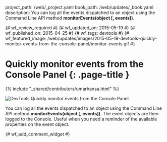 project_path: /web/_project.yaml
book_path: /web/updates/_book.yaml
description: You can log all the events dispatched to an object using the Command Line API method <strong>monitorEvents(object [, events])</strong>.

{# wf_review_required #}
{# wf_updated_on: 2015-05-19 #}
{# wf_published_on: 2015-04-25 #}
{# wf_tags: devtools #}
{# wf_featured_image: /web/updates/images/2015-05-19-devtools-quickly-monitor-events-from-the-console-panel/monitor-events.gif #}

# Quickly monitor events from the Console Panel {: .page-title }

{% include "_shared/contributors/umarhansa.html" %}


<img src="/web/updates/images/2015-05-19-devtools-quickly-monitor-events-from-the-console-panel/monitor-events.gif" alt="DevTools Quickly monitor events from the Console Panel">

You can log all the events dispatched to an object using the Command Line API method <strong>monitorEvents(object [, events])</strong>. The event objects are then logged to the Console. Useful when you need a reminder of the available properties on the event object.﻿


{# wf_add_comment_widget #}
